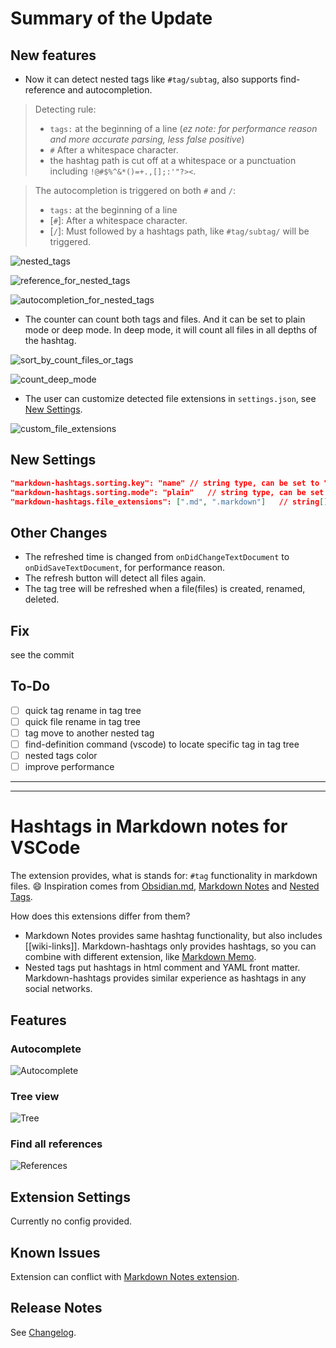 # Summary of the Update

## New features

- Now it can detect nested tags like `#tag/subtag`, also supports find-reference and autocompletion.

> Detecting rule:
>
> - `tags:` at the beginning of a line (_ez note: for performance reason and more accurate parsing, less false positive_)
> - `#` After a whitespace character.
> - the hashtag path is cut off at a whitespace or a punctuation including `!@#$%^&*()=+.,[];:'"?><`.

> The autocompletion is triggered on both `#` and `/`:
>
> - `tags:` at the beginning of a line
> - [`#`]: After a whitespace character.
> - [`/`]: Must followed by a hashtags path, like `#tag/subtag/` will be triggered.

![nested_tags](images/nested_tags.gif)

![reference_for_nested_tags](images/reference_for_nested_tags.gif)

![autocompletion_for_nested_tags](images/autocompletion_for_nested_tags.gif)

- The counter can count both tags and files. And it can be set to plain mode or deep mode. In deep mode, it will count all files in all depths of the hashtag.

![sort_by_count_files_or_tags](images/sort_by_count_files_or_tags.gif)

![count_deep_mode](images/count_deep_mode.gif)

- The user can customize detected file extensions in `settings.json`, see [New Settings](#new-settings).

![custom_file_extensions](images/custom_file_extensions.gif)

## New Settings

```json
"markdown-hashtags.sorting.key": "name" // string type, can be set to "countFiles", "countTags", "name". default to "name".
"markdown-hashtags.sorting.mode": "plain"   // string type, can be set to "plain", "deep". default to "plain".
"markdown-hashtags.file_extensions": [".md", ".markdown"]   // string[] type, the string must start with a dot(.). default to [".md"]
```

## Other Changes

- The refreshed time is changed from `onDidChangeTextDocument` to `onDidSaveTextDocument`, for performance reason.
- The refresh button will detect all files again.
- The tag tree will be refreshed when a file(files) is created, renamed, deleted.

## Fix

see the commit

## To-Do

- [ ] quick tag rename in tag tree
- [ ] quick file rename in tag tree
- [ ] tag move to another nested tag
- [ ] find-definition command (vscode) to locate specific tag in tag tree
- [ ] nested tags color
- [ ] improve performance

---

---

# Hashtags in Markdown notes for VSCode

The extension provides, what is stands for: `#tag` functionality in markdown files. 😄
Inspiration comes from [Obsidian.md](https://obsidian.md/), [Markdown Notes](https://marketplace.visualstudio.com/items?itemName=kortina.vscode-markdown-notes) and [Nested Tags](https://marketplace.visualstudio.com/items?itemName=vscode-nested-tags.vscode-nested-tags).

How does this extensions differ from them?

- Markdown Notes provides same hashtag functionality, but also includes [[wiki-links]]. Markdown-hashtags only provides hashtags, so you can combine with different extension, like [Markdown Memo](https://marketplace.visualstudio.com/items?itemName=svsool.markdown-memo).
- Nested tags put hashtags in html comment and YAML front matter. Markdown-hashtags provides similar experience as hashtags in any social networks.

## Features

### Autocomplete

![Autocomplete](images/autocomplete.gif)

### Tree view

![Tree](images/tree.gif)

### Find all references

![References](images/references.gif)

## Extension Settings

Currently no config provided.

## Known Issues

Extension can conflict with [Markdown Notes extension](https://marketplace.visualstudio.com/items?itemName=kortina.vscode-markdown-notes).

## Release Notes

See [Changelog](CHANGELOG.md).
